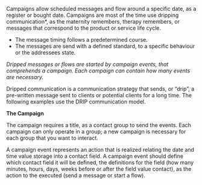 Campaigns allow scheduled messages and flow around a specific date, as a register or bought date. Campaigns are most of the time use dripping communication*, as the maternity remembers, therapy remembers, or messages that correspond to the product or service life cycle.

- The message timing follows a predetermined course.
- The messages are send with a defined standard, to a specific behaviour or the addressees state.

*Dripped messages or flows are started by campaign events, that comprehends a campaign. Each campaign can contain how many events are necessary.*

Dripped communication is a communication strategy that sends, or “drip”, a pre-written message sent to clients or potential clients for a long time. The following examples use the DRIP communication model.

**The Campaign**

The campaign requires a title, as a contact group to send the events. Each campaign can only operate in a group; a new campaign is necessary for each group that you want to interact.

A campaign event represents an action that is realized relating the date and time value storage into a contact field. A campaign event should define which contact field it will be defined, the definitions for the field (how many minutes, hours, days, weeks before or after the field value contact), as the action to the executed (send a message or start a flow).
